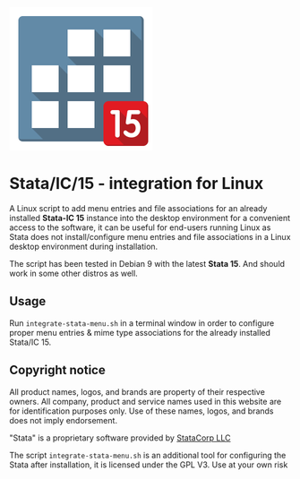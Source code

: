 
![Logo of Stata-15](https://raw.githubusercontent.com/tvibliani/stata-integration/master/stata15logo.png)


# Stata/IC/15 - integration for Linux
A Linux script to add menu entries and file associations for an already installed **Stata-IC 15** instance into the desktop environment for a convenient access to the software, it can be useful for end-users running Linux as Stata does not install/configure menu entries and file associations in a Linux desktop environment during installation. 

The script has been tested in Debian 9 with the latest **Stata 15**. And should work in some other distros as well. 

## Usage
Run `integrate-stata-menu.sh` in a terminal window in order to configure proper menu entries & mime type associations for the already installed Stata/IC 15. 

## Copyright notice
All product names, logos, and brands are property of their respective owners. All company, product and service names used in this website are for identification purposes only. Use of these names, logos, and brands does not imply endorsement. 

"Stata" is a proprietary software provided by [StataCorp LLC](http://www.stata.com/)

The script `integrate-stata-menu.sh`  is an additional tool for configuring the Stata after installation, it is licensed under the GPL V3. Use at your own risk

